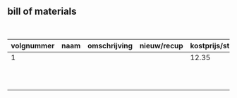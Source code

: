## bill of materials
<br />

|volgnummer|naam|omschrijving|nieuw/recup|kostprijs/stuk|aantal|subtotaal|
|----------|----|------------|-----------|--------------|------|---------|
|         1|    |            |           |      12.35        |      |         |
|          |    |            |           |              |      |         |
|          |    |            |           |              |      |         |
|          |    |            |           |              |      |         |
|          |    |            |           |              |      |         |
|          |    |            |           |              |      |         |
|          |    |            |           |              |      |         |
|          |    |            |           |              |      |         |
|          |    |            |           |              |      |         |
|          |    |            |           |              |      |         |
|          |    |            |           |              |      |         |

